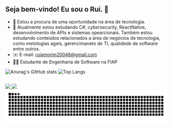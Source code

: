 ## Seja bem-vindo! Eu sou o Rui. 👋

- 🔭 Estou a procura de uma oportunidade na área de tecnologia.
- 🌱 Atualmente estou estudando C#, cybersecurity, ReactNative, desenvolvimento de APIs e sistemas opearcionais. Também estou estudando conteúdos relacionados a área de negócios de tecnologia,
como metologias ageis, gerencimaneto de TI, qualidede de software entre outros.
- ✉️ E-mail: ruiamorim20046@gmail.com
- 👨‍💻 Estudante de Engenharia de Software na FIAP

![Anurag's GitHub stats](https://github-readme-stats.vercel.app/api?username=ruiasiqueira&show_icons=true&theme=transparent)
![Top Langs](https://github-readme-stats.vercel.app/api/top-langs/?username=ruiasiqueira&layout=compact&theme=dark)

##

<div> 
 <a href="mailto:ruiamorim20046@gmail.com"><img src="https://img.shields.io/badge/-Gmail-%23333?style=for-the-badge&logo=gmail&logoColor=white" target="_blank">
</a>
<a href="https://www.linkedin.com/in/rui-amorim-siqueira-09a644220/" target="_blank"><img src="https://img.shields.io/badge/-LinkedIn-%230077B5?style=for-the-badge&logo=linkedin&logoColor=white" target="_blank"></a> 
</div>


<picture>
  <source media="(prefers-color-scheme: dark)" srcset="https://raw.githubusercontent.com/ruiasiqueira/ruiasiqueira/output/github-contribution-grid-snake-dark.svg">
  <source media="(prefers-color-scheme: light)" srcset="https://raw.githubusercontent.com/ruiasiqueira/ruiasiqueira/output/github-contribution-grid-snake.svg">
  <img alt="github contribution grid snake animation" src="https://raw.githubusercontent.com/ruiasiqueira/ruiasiqueira/output/github-contribution-grid-snake.svg">
</picture>



